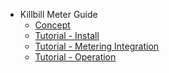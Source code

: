 - Killbill Meter Guide
  - [Concept](meter/concept.md)
  - [Tutorial - Install](meter/tutorial1.md)
  - [Tutorial - Metering Integration](meter/tutorial2.md)
  - [Tutorial - Operation](meter/tutorial3.md)  
